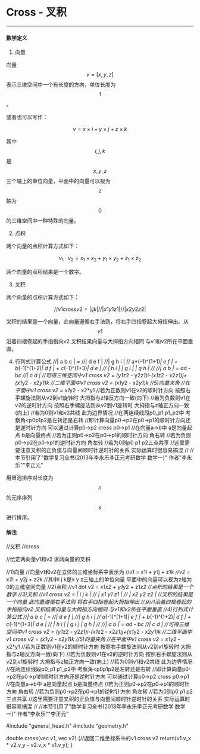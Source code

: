 # Cross - 叉积

--------

#### 数学定义

1. 向量

向量$$ v = [x, y, z] $$表示三维空间中一个有长度的方向，单位长度为$$ 1 $$。

或者也可以写作：

$$
v = x \times i + y \times j + z \times k
$$

其中$$ i, j, k $$是$$ x, y, z $$三个轴上的单位向量，平面中的向量可以视为$$ z $$轴为$$ 0 $$的三维空间中一种特殊的向量。

2. 点积

两个向量的点积计算方式如下：

$$
v_{1} \cdot v_{2} = x_{1} \times x_{2} + y_{1} \times y_{2} + z_{1} \times z_{2}
$$

两个向量的点积结果是一个数字。

3. 叉积

两个向量的点积计算方式如下：

$$
//v1 cross v2 =	| i   j   k  |
//              | x1  y1  z1 |
//              | x2  y2  z2 |
$$

叉积的结果是一个向量，此向量遵循右手法则，将右手四指卷起大拇指伸出。从$$ v1 $$沿着四根卷起的手指指向v2 叉积结果向量与大拇指方向相同 与v1和v2所在平面垂直。

4. 行列式计算公式
//| a b c | = 
//| d e f |
//| g h i |
//  a*(-1)^(1+1)*| e f | + b*(-1)^(1+2)*| d f | + c*(-1)^(1+3)*| d e |
//               | h i |                | g i |                | g h |
//
//| a b | = a*d - b*c
//| c d |
//可得三维空间中v1 cross v2 = (y1*z2 - y2*z1)i-(x1*z2 - x2*z1)j+(x1*y2 - x2*y1)k
//二维平面中v1 cross v2 = (x1*y2 - x2*y1)k
//5)向量夹角
//在平面中v1 cross v2 = x1*y2 - x2*y1
//若为正数则v1在v2的顺时针方向 按照右手螺旋法则从v2到v1旋转时 大拇指与z轴反方向一致(向下)
//若为负数则v1在v2的逆时针方向 按照右手螺旋法则从v2到v1旋转时 大拇指与z轴正方向一致(向上)
//若为0则v1和v2共线 此为边界情况
//在两连续线段p0_p1 p1_p2中 考察角<p0p1p2是左转还是右转
//即计算向量p0->p2在p0->p1的顺时针方向还是逆时针方向 可以通过计算p0->p2 cross p0->p1
//在向量a->b中 a是向量起点 b是向量终点
//若为正则p0->p2在p0->p1的顺时针方向 角右转
//若为负则p0->p2在p0->p1的逆时针方向 角左转
//若为0则p0 p1 p2三点共享
//这里需要注意叉积的正负值与向量间顺时针逆时针的关系 实际运算时很容易搞混
//
//本节引用了"数学复习全书(2013年李永乐李正元考研数学 数学一)" 作者"李永乐""李正元"

用冒泡排序对长度为$$ n $$的无序序列$$ s $$进行排序。

#### 解法

//叉积
//cross

//给定两向量v1和v2 求两向量的叉积

//1)向量
//向量v1和v2在立体的三维坐标系中表示为
//v1 = x1*i + y1*j + z1*k
//v2 = x2*i + y2*j + z2*k
//其中i j k是x y z三轴上的单位向量 平面中的向量可以视为z轴为0的三维空间向量
//2)点积
//v1 dot v2 = x1*x2 + y1*y2 + z1*z2
//点积的结果是一个数字
//3)叉积
//v1 cross v2 =	| i   j   k  |
//              | x1  y1  z1 |
//              | x2  y2  z2 |
//叉积的结果是一个向量 此向量遵循右手法则 将右手四指卷起大拇指伸出
//从v1沿着四根卷起的手指指向v2 叉积结果向量与大拇指方向相同 与v1和v2所在平面垂直
//4)行列式计算公式
//| a b c | = 
//| d e f |
//| g h i |
//  a*(-1)^(1+1)*| e f | + b*(-1)^(1+2)*| d f | + c*(-1)^(1+3)*| d e |
//               | h i |                | g i |                | g h |
//
//| a b | = a*d - b*c
//| c d |
//可得三维空间中v1 cross v2 = (y1*z2 - y2*z1)i-(x1*z2 - x2*z1)j+(x1*y2 - x2*y1)k
//二维平面中v1 cross v2 = (x1*y2 - x2*y1)k
//5)向量夹角
//在平面中v1 cross v2 = x1*y2 - x2*y1
//若为正数则v1在v2的顺时针方向 按照右手螺旋法则从v2到v1旋转时 大拇指与z轴反方向一致(向下)
//若为负数则v1在v2的逆时针方向 按照右手螺旋法则从v2到v1旋转时 大拇指与z轴正方向一致(向上)
//若为0则v1和v2共线 此为边界情况
//在两连续线段p0_p1 p1_p2中 考察角<p0p1p2是左转还是右转
//即计算向量p0->p2在p0->p1的顺时针方向还是逆时针方向 可以通过计算p0->p2 cross p0->p1
//在向量a->b中 a是向量起点 b是向量终点
//若为正则p0->p2在p0->p1的顺时针方向 角右转
//若为负则p0->p2在p0->p1的逆时针方向 角左转
//若为0则p0 p1 p2三点共享
//这里需要注意叉积的正负值与向量间顺时针逆时针的关系 实际运算时很容易搞混
//
//本节引用了"数学复习全书(2013年李永乐李正元考研数学 数学一)" 作者"李永乐""李正元"


#include "general_head.h"
#include "geometry.h"

double cross(vec v1, vec v2) 
{//返回二维坐标系中的v1 cross v2
	return(v1.v_x * v2.v_y - v2.v_x * v1.v_y);
}
